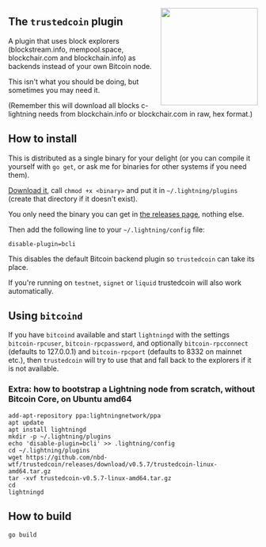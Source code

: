 <a href="https://nbd.wtf"><img align="right" height="196" src="https://user-images.githubusercontent.com/1653275/194609043-0add674b-dd40-41ed-986c-ab4a2e053092.png" /></a>

## The `trustedcoin` plugin

A plugin that uses block explorers (blockstream.info, mempool.space, blockchair.com and blockchain.info) as backends instead of your own Bitcoin node.

This isn't what you should be doing, but sometimes you may need it.

(Remember this will download all blocks c-lightning needs from blockchain.info or blockchair.com in raw, hex format.)

## How to install

This is distributed as a single binary for your delight (or you can compile it yourself with `go get`, or ask me for binaries for other systems if you need them).

[Download it](https://github.com/fiatjaf/trustedcoin/releases), call `chmod +x <binary>` and put it in `~/.lightning/plugins` (create that directory if it doesn't exist).

You only need the binary you can get in [the releases page](https://github.com/fiatjaf/trustedcoin/releases), nothing else.

Then add the following line to your `~/.lightning/config` file:

```
disable-plugin=bcli
```

This disables the default Bitcoin backend plugin so `trustedcoin` can take its place.

If you're running on `testnet`, `signet` or `liquid` trustedcoin will also work automatically.

## Using `bitcoind`

If you have `bitcoind` available and start `lightningd` with the settings `bitcoin-rpcuser`, `bitcoin-rpcpassword`, and optionally `bitcoin-rpcconnect` (defaults to 127.0.0.1) and `bitcoin-rpcport` (defaults to 8332 on mainnet etc.), then `trustedcoin` will try to use that and fall back to the explorers if it is not available.

### Extra: how to bootstrap a Lightning node from scratch, without Bitcoin Core, on Ubuntu amd64

```
add-apt-repository ppa:lightningnetwork/ppa
apt update
apt install lightningd
mkdir -p ~/.lightning/plugins
echo 'disable-plugin=bcli' >> .lightning/config
cd ~/.lightning/plugins
wget https://github.com/nbd-wtf/trustedcoin/releases/download/v0.5.7/trustedcoin-linux-amd64.tar.gz
tar -xvf trustedcoin-v0.5.7-linux-amd64.tar.gz
cd
lightningd
```

## How to build

```
go build
```
